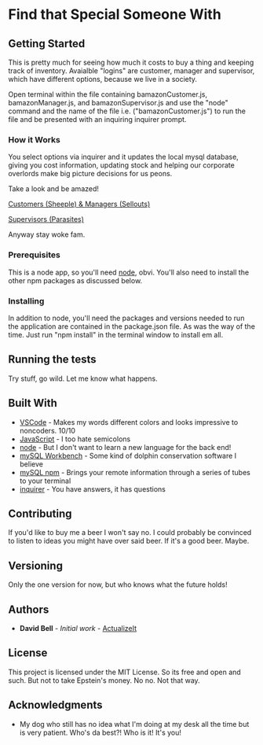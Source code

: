 # Find that Special Someone With 

## Getting Started

This is pretty much for seeing how much it costs to buy a thing and keeping track of inventory. Avaialble "logins" are customer, manager and supervisor, which have different options, because we live in a society.

Open terminal within the file containing bamazonCustomer.js, bamazonManager.js, and bamazonSupervisor.js and use the "node" command and the name of the file i.e. ("bamazonCustomer.js") to run the file and be presented with an inquiring inquirer prompt.

### How it Works

You select options via inquirer and it updates the local mysql database, giving you cost information, updating stock and helping our corporate overlords make big picture decisions for us peons.

Take a look and be amazed!

[Customers (Sheeple) & Managers (Sellouts)](https://drive.google.com/file/d/16TX0qRQ0zQsCgGJlb7OvT9tj1Q9Y8Xv3/view)

[Supervisors (Parasites)](https://drive.google.com/file/d/1-1WPe0tuFLZy7uW_xumuZzX-9UPdfBRw/view)

Anyway stay woke fam.

### Prerequisites

This is a node app, so you'll need [node](https://nodejs.org/en/), obvi. You'll also need to install the other npm packages as discussed below.

### Installing

In addition to node, you'll need the packages and versions needed to run the application are contained in the package.json file. As was the way of the time. Just run "npm install" in the terminal window to install em all.

## Running the tests

Try stuff, go wild. Let me know what happens.

## Built With

* [VSCode](https://code.visualstudio.com/) - Makes my words different colors and looks impressive to noncoders. 10/10
* [JavaScript](https://www.javascript.com/) - I too hate semicolons
* [node](https://nodejs.org/en/) - But I don't want to learn a new language for the back end!
* [mySQL Workbench](https://www.mysql.com/products/workbench/) - Some kind of dolphin conservation software I believe
* [mySQL npm](https://www.npmjs.com/package/mysql) - Brings your remote information through a series of tubes to your terminal
* [inquirer](https://www.npmjs.com/package/inquirer/) - You have answers, it has questions

## Contributing

If you'd like to buy me a beer I won't say no. I could probably be convinced to listen to ideas you might have over said beer. If it's a good beer. Maybe.

## Versioning

Only the one version for now, but who knows what the future holds!

## Authors

* **David Bell** - *Initial work* - [ActualizeIt](https://github.com/actualizeit)

## License

This project is licensed under the MIT License. So its free and open and such. But not to take Epstein's money. No no. Not that way.

## Acknowledgments

* My dog who still has no idea what I'm doing at my desk all the time but is very patient. Who's da best?! Who is it! It's you!
